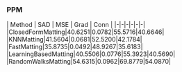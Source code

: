 ### PPM

| Method | SAD | MSE | Grad | Conn |
|-|-|-|-|-|-|
|ClosedFormMatting|40.6251|0.0782|55.5716|40.6646|
|KNNMatting|41.5604|0.0681|52.5200|42.1784|
|FastMatting|35.8735|0.0492|48.9267|35.6183|
|LearningBasedMatting|40.5506|0.0776|55.3923|40.5690|
|RandomWalksMatting|54.6315|0.0962|69.8779|54.0870|
